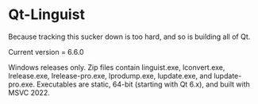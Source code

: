Qt-Linguist
===========
Because tracking this sucker down is too hard, and so is building all of Qt.

Current version = 6.6.0

Windows releases only. Zip files contain linguist.exe, lconvert.exe, lrelease.exe, lrelease-pro.exe, lprodump.exe, lupdate.exe, and lupdate-pro.exe. Executables are static, 64-bit (starting with Qt 6.x), and built with MSVC 2022.
